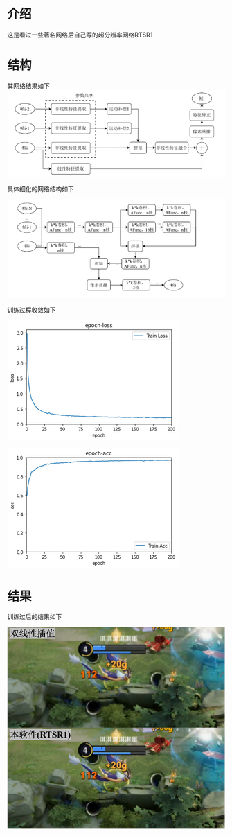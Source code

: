 # 介绍

这是看过一些著名网络后自己写的超分辨率网络RTSR1

# 结构

其网络结果如下
![arch](doc/architecture.png)

具体细化的网络结构如下

![detailed_arch](doc/arich-details.png)

训练过程收敛如下

![loss](doc/train-loss.png)

![acc](doc/train-acc.png)

# 结果

训练过后的结果如下

![result](doc/result.png)
